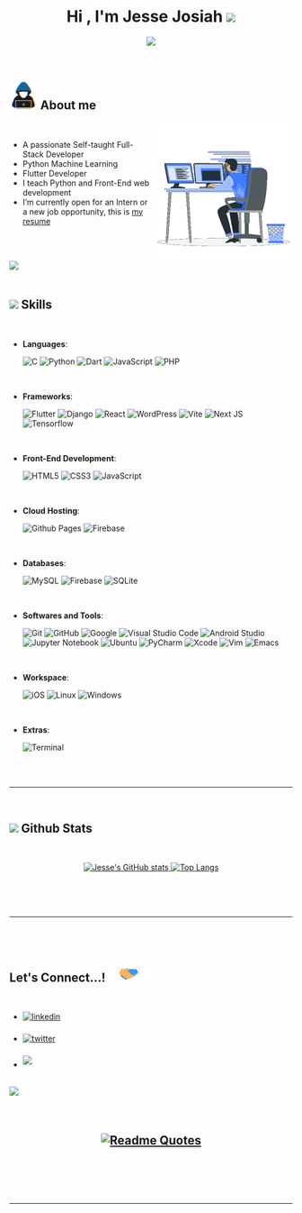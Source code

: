 
<h1 align="center"><b>Hi , I'm Jesse Josiah </b><img src="https://media.giphy.com/media/hvRJCLFzcasrR4ia7z/giphy.gif" width="35"></h1>

<p align="center">
  <a href="https://github.com/DenverCoder1/readme-typing-svg"><img src="https://readme-typing-svg.herokuapp.com?font=Time+New+Roman&color=cyan&size=25&center=true&vCenter=true&width=600&height=100&lines=Welcome+To+My+World...&hearts;++;A+Self-taught+Full-Stack+Developer,;Flutter+Developer,;Machine+Learning,;Python+and+Front-End+Web+Dev+Teacher;Active+Learner/Researcher,;Love+to+teach+and+learn+new+things...<3"></a>
</p>


<br>



	
## <picture><img src = "https://github.com/0xAbdulKhalid/0xAbdulKhalid/raw/main/assets/mdImages/about_me.gif" width = 50px></picture> **About me**

<picture> <img align="right" src="https://github.com/0xAbdulKhalid/0xAbdulKhalid/raw/main/assets/mdImages/Right_Side.gif" width = 250px></picture>

<br>

- A passionate Self-taught Full-Stack Developer
- Python Machine Learning
- Flutter Developer
- I teach Python and Front-End web development
- I’m currently open for an Intern or a new job opportunity, this is [my resume](https://docs.google.com/document/d/1siF_DwrUR3MaIn6ShRLCrPZTUEIBEQKwqTxaoryhm2o/edit?usp=sharing)

<br><br>

<img src="https://user-images.githubusercontent.com/73097560/115834477-dbab4500-a447-11eb-908a-139a6edaec5c.gif"><br><br>

## <img src="https://media2.giphy.com/media/QssGEmpkyEOhBCb7e1/giphy.gif?cid=ecf05e47a0n3gi1bfqntqmob8g9aid1oyj2wr3ds3mg700bl&rid=giphy.gif" width ="25"><b> Skills</b>
<br>

<p align="center">

- **Languages**:
    
    ![C](https://img.shields.io/badge/C%20-%232370ED.svg?style=for-the-badge&logo=c&logoColor=white)
    ![Python](https://img.shields.io/badge/Python%20-%2314354C.svg?style=for-the-badge&logo=python&logoColor=white)
    ![Dart](https://img.shields.io/badge/dart-%230175C2.svg?style=for-the-badge&logo=dart&logoColor=white)
    ![JavaScript](https://img.shields.io/badge/javascript-%23323330.svg?style=for-the-badge&logo=javascript&logoColor=%23F7DF1E)
    ![PHP](https://img.shields.io/badge/php-%23777BB4.svg?style=for-the-badge&logo=php&logoColor=white)
    

<br>   
  
- **Frameworks**:
  
  ![Flutter](https://img.shields.io/badge/Flutter-%2302569B.svg?style=for-the-badge&logo=Flutter&logoColor=white)
  ![Django](https://img.shields.io/badge/django-%23092E20.svg?style=for-the-badge&logo=django&logoColor=white)
  ![React](https://img.shields.io/badge/react-%2320232a.svg?style=for-the-badge&logo=react&logoColor=%2361DAFB)
  ![WordPress](https://img.shields.io/badge/WordPress-%23117AC9.svg?style=for-the-badge&logo=WordPress&logoColor=white)
  ![Vite](https://img.shields.io/badge/vite-%23646CFF.svg?style=for-the-badge&logo=vite&logoColor=white)
  ![Next JS](https://img.shields.io/badge/Next-black?style=for-the-badge&logo=next.js&logoColor=white)
  ![Tensorflow](https://img.shields.io/badge/TensorFlow-FF6F00.svg?style=for-the-badge&logo=TensorFlow&logoColor=white)
  
<br>
  
- **Front-End Development**:

   ![HTML5](https://img.shields.io/badge/HTML5%20-%23E34F26.svg?style=for-the-badge&logo=html5&logoColor=white)
   ![CSS3](https://img.shields.io/badge/CSS%20-%231572B6.svg?style=for-the-badge&logo=css3&logoColor=white)
   ![JavaScript](https://img.shields.io/badge/JavaScript%20-%23F7DF1E.svg?style=for-the-badge&logo=javascript&logoColor=black)

<br>

- **Cloud Hosting**:

    ![Github Pages](https://img.shields.io/badge/GitHub%20Pages-%23327FC7.svg?style=for-the-badge&logo=github&logoColor=white)
    ![Firebase](https://img.shields.io/badge/firebase-%23039BE5.svg?style=for-the-badge&logo=firebase)
    
<br>
  
- **Databases**:
  
    ![MySQL](https://img.shields.io/badge/mysql-%2300f.svg?style=for-the-badge&logo=mysql&logoColor=white)
    ![Firebase](https://img.shields.io/badge/Firebase-039BE5?style=for-the-badge&logo=Firebase&logoColor=white)
    ![SQLite](https://img.shields.io/badge/sqlite-%2307405e.svg?style=for-the-badge&logo=sqlite&logoColor=white)
  
<br>

- **Softwares and Tools**:

    ![Git](https://img.shields.io/badge/git-%23F05033.svg?style=for-the-badge&logo=git&logoColor=white)
    ![GitHub](https://img.shields.io/badge/github-%23121011.svg?style=for-the-badge&logo=github&logoColor=white)
    ![Google](https://img.shields.io/badge/google-%234285F4.svg?style=for-the-badge&logo=google&logoColor=white)
    ![Visual Studio Code](https://img.shields.io/badge/Visual%20Studio%20Code-0078d7.svg?style=for-the-badge&logo=visual-studio-code&logoColor=white)
    ![Android Studio](https://img.shields.io/badge/Android%20Studio-3DDC84.svg?style=for-the-badge&logo=android-studio&logoColor=white)
    ![Jupyter Notebook](https://img.shields.io/badge/jupyter-%23FA0F00.svg?style=for-the-badge&logo=jupyter&logoColor=white)
    ![Ubuntu](https://img.shields.io/badge/Ubuntu-E95420?style=for-the-badge&logo=ubuntu&logoColor=white)
    ![PyCharm](https://img.shields.io/badge/pycharm-143?style=for-the-badge&logo=pycharm&logoColor=black&color=black&labelColor=green)
    ![Xcode](https://img.shields.io/badge/Xcode-007ACC?style=for-the-badge&logo=Xcode&logoColor=white)
    ![Vim](https://img.shields.io/badge/VIM-%2311AB00.svg?style=for-the-badge&logo=vim&logoColor=white)
    ![Emacs](https://img.shields.io/badge/Emacs-%237F5AB6.svg?&style=for-the-badge&logo=gnu-emacs&logoColor=white)

<br>
	
- **Workspace**:
	
    ![iOS](https://img.shields.io/badge/iOS-000000?style=for-the-badge&logo=ios&logoColor=white)
    ![Linux](https://img.shields.io/badge/Linux-FCC624?style=for-the-badge&logo=linux&logoColor=black)
    ![Windows](https://img.shields.io/badge/Windows-0078D6?style=for-the-badge&logo=windows&logoColor=white)

<br>
	
- **Extras**:

    ![Terminal](https://img.shields.io/badge/Terminal-%23054020?style=for-the-badge&logo=gnu-bash&logoColor=white)


</p>

<br>
<br>

-----

<br>


## <img src="https://media.giphy.com/media/iY8CRBdQXODJSCERIr/giphy.gif" width="35"><b> Github Stats </b>
<br>

<div align="center">

[![Jesse's GitHub stats](https://github-readme-stats.vercel.app/api?username=JesseZeph&show_icons=true&theme=transparent&hide=contribs)
](https://github.com/JesseZeph/github-readme-stats)
[![Top Langs](https://github-readme-stats.vercel.app/api/top-langs/?username=JesseZeph&layout=compact&show_icons=true&theme=transparent)](https://github.com/JesseZeph/github-readme-stats)

</a>
</div>

<br>
<br>
<br>

-----

<br>
<br>

## <b> Let's Connect...!</b><img src="https://github.com/0xAbdulKhalid/0xAbdulKhalid/raw/main/assets/mdImages/handshake.gif" width ="80">
<br>
<div align='left'>

<ul>

<li>
<a href="https://www.linkedin.com/in/jesse-josiah-249399231/" target="_blank">
<img src="https://img.shields.io/badge/linkedin:  Jesse Josiah-%2300acee.svg?color=405DE6&style=for-the-badge&logo=linkedin&logoColor=white" alt=linkedin style="margin-bottom: 5px;"/>
</a>
</li>

<br>

<li>
<a href="https://twitter.com/_fusionTech" target="_blank">
<img src="https://img.shields.io/badge/twitter:  fusionTech-%2300acee.svg?color=1DA1F2&style=for-the-badge&logo=twitter&logoColor=white" alt=twitter style="margin-bottom: 5px;"/>
</a>
</li>

<br>

<li>
<a href="mailto:jessezephyr@gmail.com" target="_blank">
<img src="https://img.shields.io/badge/gmail:  Jessezephyr-%23EA4335.svg?style=for-the-badge&logo=gmail&logoColor=white" t=mail style="margin-bottom: 5px;" />
</a>
</li>
	
</ul>
</div>

<br>
<img src="https://user-images.githubusercontent.com/73097560/115834477-dbab4500-a447-11eb-908a-139a6edaec5c.gif">
<br>
<br>
<br>

<div align='center'>

## <b>[![Readme Quotes](https://quotes-github-readme.vercel.app/api?type=horizontal&theme=radical)](https://github.com/JesseZeph/github-readme-quotes)
</b>

</div>
<br>
<br>
<br>
<br>

---

<br>

